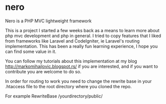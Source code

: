# nero
Nero is a PHP MVC lightweight framework

This is a project I started a few weeks back as a means to learn more about php mvc development and php in general. I tried to
copy features that I liked from frameworks like Laravel and CodeIgniter, ie Laravel's routing implementation. This has been a 
really fun learning experience, I hope you can find some value in it.

You can follow my tutorials about this implementation at my blog http://markomihajlovic.blogspot.rs/ if you are interested,
and if you want to contribute you are welcome to do so.  

In order for routing to work you need to change the rewrite base in your .htaccess file to the root directory where you cloned
the repo. 

For example 
RewriteBase /yourdirectory/public/
